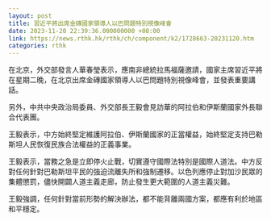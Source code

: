 ```yaml
---
layout: post
title: 習近平將出席金磚國家領導人以巴問題特別視像峰會
date: 2023-11-20 22:39:36.000000000 +08:00
link: https://news.rthk.hk/rthk/ch/component/k2/1728663-20231120.htm
categories: rthk
---
```


在北京，外交部發言人華春瑩表示，應南非總統拉馬福薩邀請，國家主席習近平將在星期二晚，在北京出席金磚國家領導人以巴問題特別視像峰會，並發表重要講話。

另外，中共中央政治局委員、外交部長王毅會見訪華的阿拉伯和伊斯蘭國家外長聯合代表團。

王毅表示，中方始終堅定維護阿拉伯、伊斯蘭國家的正當權益，始終堅定支持巴勒斯坦人民恢復民族合法權益的正義事業。

王毅表示，當務之急是立即停火止戰，切實遵守國際法特別是國際人道法。中方反對任何針對巴勒斯坦平民的強迫流離失所和強制遷移。以色列應停止對加沙民眾的集體懲罰，儘快開闢人道主義走廊，防止發生更大範圍的人道主義災難。

王毅強調，任何針對當前形勢的解決辦法，都不能背離兩國方案，都應有利於地區和平穩定。
